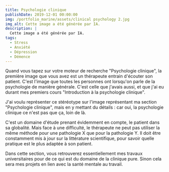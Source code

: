 ```yaml
---
title: Psychologie clinique
publishDate: 2019-12-01 00:00:00
img: /portfolio_marine/assets/clinical psychology 2.jpg
img_alt: Cette image a été générée par IA.
description: |
  Cette image a été générée par IA.
tags:
  - Stress
  - Anxiété
  - Dépression
  - Démence
---
```


Quand vous tapez sur votre moteur de recherche "Psychologie clinique", la première image que vous avez est un thérapeute entrain d'écouter son patient. C'est l'image que toutes les personnes ont lorsqu'on parle de la psychologie de manière générale. C'est celle que j'avais aussi, et que j'ai eu durant mes premiers cours "Introduction à la psychologie clinique".

J'ai voulu représenter ce stéréotype sur l'image représentant ma section "Psychologie clinique", mais en y mettant du détails : car oui, la psychologie clinique ce n'est pas que ça, loin de là.

C'est un domaine d'étude prenant évidemment en compte, le patient dans sa globalité. Mais face à une difficulté, le thérapeute ne peut pas utiliser la même méthode pour une pathologie X que pour la pathologie Y. Il doit être constamment mis à jour sur la littérature scientifique, pour savoir quelle pratique est le plus adaptée à son patient.

Dans cette section, vous retrouverez essentiellement mes travaux universitaires pour de ce qui est du domaine de la clinique pure. Sinon cela sera mes projets en lien avec la santé mentale au travail.











<style>
   button {
    display: flex;
    flex-direction: column;
    background-color: purple;
    box-shadow: black;
    color: white;
    border:none;
  }
</style>